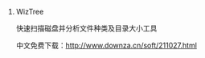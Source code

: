 <!--
 * @Date: 2022-06-10 14:56:18
 * @LastEditors: Lq
 * @LastEditTime: 2022-06-10 14:57:36
 * @FilePath: \learnningNotes\好用及破解工具集锦\windows.md
-->
1. WizTree

    快速扫描磁盘并分析文件种类及目录大小工具

    中文免费下载：http://www.downza.cn/soft/211027.html